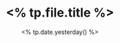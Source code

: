 ---
title: "<% tp.file.title %>"
date: <% tp.date.yesterday() %>
draft: false
enabletoc: false
tags:
- reference
---